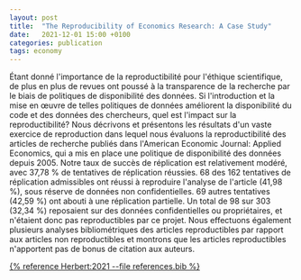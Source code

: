 ```yaml
---
layout: post
title:  "The Reproducibility of Economics Research: A Case Study"
date:   2021-12-01 15:00 +0100
categories: publication
tags: economy
---
```


Étant donné l'importance de la reproductibilité pour l'éthique scientifique, de plus en plus de revues ont poussé à la transparence de la recherche par le biais de politiques de disponibilité des données. Si l'introduction et la mise en œuvre de telles politiques de données améliorent la disponibilité du code et des données des chercheurs, quel est l'impact sur la reproductibilité? Nous décrivons et présentons les résultats d'un vaste exercice de reproduction dans lequel nous évaluons la reproductibilité des articles de recherche publiés dans l'American Economic Journal: Applied Economics, qui a mis en place une politique de disponibilité des données depuis 2005. Notre taux de succès de réplication est relativement modéré, avec 37,78 % de tentatives de réplication réussies. 68 des 162 tentatives de réplication admissibles ont réussi à reproduire l'analyse de l'article (41,98 %), sous réserve de données non confidentielles. 69 autres tentatives (42,59 %) ont abouti à une réplication partielle. Un total de 98 sur 303 (32,34 %) reposaient sur des données confidentielles ou propriétaires, et n'étaient donc pas reproductibles par ce projet. Nous effectuons également plusieurs analyses bibliométriques des articles reproductibles par rapport aux articles non reproductibles et montrons que les articles reproductibles n'apportent pas de bonus de citation aux auteurs.

[{% reference Herbert:2021 --file references.bib %}](https://publications.banque-france.fr/en/reproducibility-economics-research-case-study)
